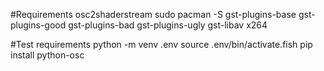 

#Requirements osc2shaderstream
sudo pacman -S gst-plugins-base gst-plugins-good gst-plugins-bad gst-plugins-ugly gst-libav x264


#Test requirements
python -m venv .env
source .env/bin/activate.fish
pip install python-osc
